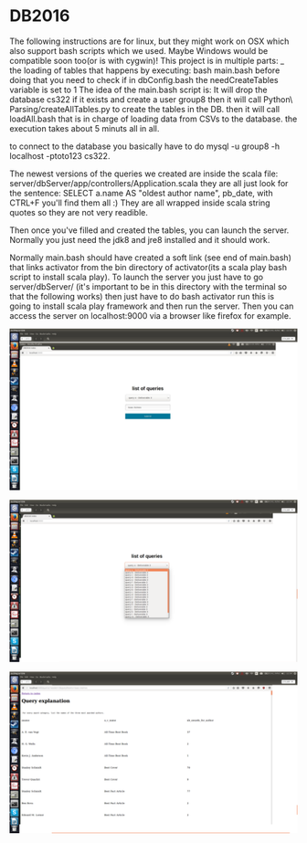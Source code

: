 # DB2016
The following instructions are for linux, but they might work on OSX
which also support bash scripts which we used.
Maybe Windows would be compatible soon too(or is with cygwin)!
This project is in multiple parts:
_ the loading of tables that happens by executing:
	 bash main.bash
before doing that you need to check if in dbConfig.bash the needCreateTables variable is set to 1
The idea of the main.bash script is:
	It will drop the database cs322 if it exists and create a user group8
	then it will call Python\ Parsing/createAllTables.py to create the tables in the DB.
	then it will call loadAll.bash that is in charge of loading data from CSVs to the database.
the execution takes about 5 minuts all in all.

to connect to the database you basically have to do mysql -u group8 -h localhost -ptoto123 cs322.

The newest versions of the queries we created are inside the scala file:
	server/dbServer/app/controllers/Application.scala
they are all just look for the sentence:
	 SELECT a.name AS "oldest author name", pb_date, 
with CTRL+F you'll find them all :)
They are all wrapped inside scala string quotes so they are not very readible.

Then once you've filled and created the tables, you can launch the server.
Normally you just need the jdk8 and jre8 installed and it should work.

Normally main.bash should have created a soft link (see end of main.bash) that links 
activator from the bin directory of activator(its a scala play bash script to install
scala play).
To launch the server you just have to go server/dbServer/ (it's important to be in this directory
with the terminal so that the following works)
then just have to do bash activator run
this is going to install scala play framework and then run the server.
Then you can access the server on localhost:9000 via a browser like firefox for example.

![DBHomePage1](DBHomePage.png)

![DBHomePageList](homePageList.png)

![DBres](DBresult.png)
